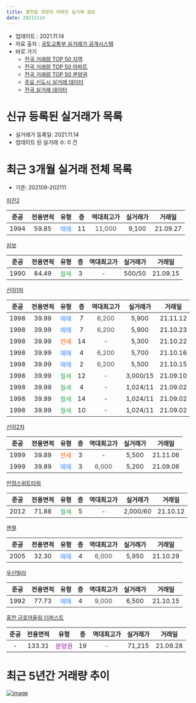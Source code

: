 ```yaml
---
title: 홍천읍 희망리 아파트 실거래 정보
date: 20211114
---
```


* 업데이트 : 2021.11.14
* 자료 출처 : [국토교통부 실거래가 공개시스템](http://rt.molit.go.kr)
* 바로 가기
    * [전국 거래량 TOP 50 지역](https://apt-info.github.io/apt-trade-info/tr)
    * [전국 거래량 TOP 50 아파트](https://apt-info.github.io/apt-trade-info/ta)
    * [전국 거래량 TOP 50 분양권](https://apt-info.github.io/apt-trade-info/tb)
    * [주요 신도시 실거래 데이터](https://apt-info.github.io/apt-trade-info/newtown)
    * [전국 실거래 데이터](https://apt-info.github.io/apt-trade-info/all)



<script async src="https://pagead2.googlesyndication.com/pagead/js/adsbygoogle.js"></script>
<!-- 기본광고 -->
<ins class="adsbygoogle"
     style="display:block"
     data-ad-client="ca-pub-1142216861245946"
     data-ad-slot="4805727019"
     data-ad-format="auto"
     data-full-width-responsive="true"></ins>
<script>
     (adsbygoogle = window.adsbygoogle || []).push({});
</script>


# 신규 등록된 실거래가 목록

* 실거래가 등록일: 2021.11.14
* 업데이트 된 실거래 수: 0 건




<script async src="https://pagead2.googlesyndication.com/pagead/js/adsbygoogle.js"></script>
<!-- 기본광고 -->
<ins class="adsbygoogle"
     style="display:block"
     data-ad-client="ca-pub-1142216861245946"
     data-ad-slot="4805727019"
     data-ad-format="auto"
     data-full-width-responsive="true"></ins>
<script>
     (adsbygoogle = window.adsbygoogle || []).push({});
</script>


# 최근 3개월 실거래 전체 목록
* 기준: 202109-202111


[미진2](https://search.naver.com/search.naver?query=%EB%AF%B8%EC%A7%842)

|준공|전용면적|유형|층|역대최고가|실거래가|거래일|
|:---:|:---:|:---:|:---:|:---:|:---:|:---:|
|1994|59.85|<span style="color:#4285F3">매매</span>|11|<span style="color:#444444">11,000</span>|9,100|21.09.27|

[삼보](https://search.naver.com/search.naver?query=%EC%82%BC%EB%B3%B4)

|준공|전용면적|유형|층|역대최고가|실거래가|거래일|
|:---:|:---:|:---:|:---:|:---:|:---:|:---:|
|1990|84.49|<span style="color:#34A853">월세</span>|3|<span style="color:#444444">-</span>|500/50|21.09.15|

[신아1차](https://search.naver.com/search.naver?query=%EC%8B%A0%EC%95%841%EC%B0%A8)

|준공|전용면적|유형|층|역대최고가|실거래가|거래일|
|:---:|:---:|:---:|:---:|:---:|:---:|:---:|
|1998|39.99|<span style="color:#4285F3">매매</span>|7|<span style="color:#444444">6,200</span>|5,900|21.11.12|
|1998|39.99|<span style="color:#4285F3">매매</span>|7|<span style="color:#444444">6,200</span>|5,900|21.10.23|
|1998|39.99|<span style="color:#FF5A00">전세</span>|14|<span style="color:#444444">-</span>|5,300|21.10.22|
|1998|39.99|<span style="color:#4285F3">매매</span>|4|<span style="color:#444444">6,200</span>|5,700|21.10.16|
|1998|39.99|<span style="color:#4285F3">매매</span>|2|<span style="color:#444444">6,200</span>|5,500|21.10.15|
|1998|39.99|<span style="color:#34A853">월세</span>|12|<span style="color:#444444">-</span>|3,000/15|21.09.10|
|1998|39.99|<span style="color:#34A853">월세</span>|4|<span style="color:#444444">-</span>|1,024/11|21.09.02|
|1998|39.99|<span style="color:#34A853">월세</span>|14|<span style="color:#444444">-</span>|1,024/11|21.09.02|
|1998|39.99|<span style="color:#34A853">월세</span>|10|<span style="color:#444444">-</span>|1,024/11|21.09.02|

[신아2차](https://search.naver.com/search.naver?query=%EC%8B%A0%EC%95%842%EC%B0%A8)

|준공|전용면적|유형|층|역대최고가|실거래가|거래일|
|:---:|:---:|:---:|:---:|:---:|:---:|:---:|
|1999|39.89|<span style="color:#FF5A00">전세</span>|3|<span style="color:#444444">-</span>|5,500|21.11.06|
|1999|39.89|<span style="color:#4285F3">매매</span>|3|<span style="color:#444444">6,000</span>|5,200|21.09.06|

[안정스위트타워](https://search.naver.com/search.naver?query=%EC%95%88%EC%A0%95%EC%8A%A4%EC%9C%84%ED%8A%B8%ED%83%80%EC%9B%8C)

|준공|전용면적|유형|층|역대최고가|실거래가|거래일|
|:---:|:---:|:---:|:---:|:---:|:---:|:---:|
|2012|71.88|<span style="color:#34A853">월세</span>|5|<span style="color:#444444">-</span>|2,000/60|21.10.12|

[엔젤](https://search.naver.com/search.naver?query=%EC%97%94%EC%A0%A4)

|준공|전용면적|유형|층|역대최고가|실거래가|거래일|
|:---:|:---:|:---:|:---:|:---:|:---:|:---:|
|2005|32.30|<span style="color:#4285F3">매매</span>|4|<span style="color:#444444">6,000</span>|5,950|21.10.29|

[우신빌라](https://search.naver.com/search.naver?query=%EC%9A%B0%EC%8B%A0%EB%B9%8C%EB%9D%BC)

|준공|전용면적|유형|층|역대최고가|실거래가|거래일|
|:---:|:---:|:---:|:---:|:---:|:---:|:---:|
|1992|77.73|<span style="color:#4285F3">매매</span>|4|<span style="color:#444444">9,000</span>|6,500|21.10.15|

[홍천 금호어울림 더퍼스트](https://search.naver.com/search.naver?query=%ED%99%8D%EC%B2%9C+%EA%B8%88%ED%98%B8%EC%96%B4%EC%9A%B8%EB%A6%BC+%EB%8D%94%ED%8D%BC%EC%8A%A4%ED%8A%B8)

|준공|전용면적|유형|층|역대최고가|실거래가|거래일|
|:---:|:---:|:---:|:---:|:---:|:---:|:---:|
|-|133.31|<span style="color:#9C11A5">분양권</span>|19|<span style="color:#444444">-</span>|71,215|21.09.28|



<script async src="https://pagead2.googlesyndication.com/pagead/js/adsbygoogle.js"></script>
<!-- 기본광고 -->
<ins class="adsbygoogle"
     style="display:block"
     data-ad-client="ca-pub-1142216861245946"
     data-ad-slot="4805727019"
     data-ad-format="auto"
     data-full-width-responsive="true"></ins>
<script>
     (adsbygoogle = window.adsbygoogle || []).push({});
</script>


# 최근 5년간 거래량 추이


<div style="width:100%;">
    <canvas id="deal_progress" height="200"></canvas>
</div>

<script>
new Chart(document.getElementById("deal_progress"), {
    type: 'line',
    data: {
        labels: ['16.01','16.02','16.03','16.04','16.05','16.06','16.07','16.08','16.09','16.10','16.11','16.12','17.01','17.02','17.03','17.04','17.05','17.06','17.07','17.08','17.09','17.10','17.11','17.12','18.01','18.02','18.03','18.04','18.05','18.06','18.07','18.08','18.09','18.10','18.11','18.12','19.01','19.02','19.03','19.04','19.05','19.06','19.07','19.08','19.09','19.10','19.11','19.12','20.01','20.02','20.03','20.04','20.05','20.06','20.07','20.08','20.09','20.10','20.11','20.12','21.01','21.02','21.03','21.04','21.05','21.06','21.07','21.08','21.09','21.10','21.11'],
        datasets: [{
            label: '매매/분양권',
            data: [3,5,4,3,10,6,7,10,9,18,5,4,4,10,5,3,5,2,7,6,5,0,8,3,2,3,7,10,4,7,4,1,2,4,4,4,3,9,12,9,6,4,3,11,3,6,2,5,3,3,4,5,7,6,4,10,9,7,10,2,2,8,17,55,47,13,7,12,3,5,1],
            borderColor: "rgba(66, 133, 243, 1)",
            backgroundColor: "rgba(66, 133, 243, 0.05)",
            borderWidth: 1,
            pointRadius: 0,
            fill: false,
            lineTension: 0
        },{
            label: '전/월세',
            data: [4,4,5,2,1,3,6,4,6,6,6,5,8,5,3,4,5,3,4,2,6,3,1,6,5,5,7,6,5,6,3,13,3,2,3,4,7,4,5,5,3,0,3,4,5,0,8,8,3,3,6,2,2,2,9,4,4,0,2,4,8,0,2,6,3,4,2,3,5,2,1],
            borderColor: "rgba(255, 90, 0, 1)",
            backgroundColor: "rgba(255, 90, 0, 0.05)",
            borderWidth: 1,
            pointRadius: 0,
            fill: false,
            lineTension: 0
        },{
            label: '합계',
            data: [7,9,9,5,11,9,13,14,15,24,11,9,12,15,8,7,10,5,11,8,11,3,9,9,7,8,14,16,9,13,7,14,5,6,7,8,10,13,17,14,9,4,6,15,8,6,10,13,6,6,10,7,9,8,13,14,13,7,12,6,10,8,19,61,50,17,9,15,8,7,2],
            borderColor: "rgba(0, 0, 0, 1)",
            backgroundColor: "rgba(0, 0, 0, 0.03)",
            borderWidth: 0.1,
            pointRadius: 0,
            fill: true,
            lineTension: 0
        }
        ]
    },
    options: {
        responsive: true,
        title: {
            display: false
        },
        tooltips: {
            mode: 'index',
            intersect: false
        },
        hover: {
            mode: 'nearest',
            intersect: true
        },
        scales: {
            xAxes: [{
                display: true,
                scaleLabel: {
                    display: true,
                    labelString: '년/월'
                }
            }],
            yAxes: [{
                display: true,
                ticks: {
                    suggestedMin: 0,
                },
                scaleLabel: {
                    display: true,
                    labelString: '실거래 수'
                }
            }]
        }
    }
});

</script>


[![image](https://apt-info.github.io/images/2020-01-03-apt-trade-info/1024x500.png)](https://play.google.com/store/apps/details?id=com.aptinfo.apttradeinfo)

